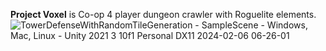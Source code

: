 **Project Voxel** is Co-op 4 player dungeon crawler with Roguelite elements.
![TowerDefenseWithRandomTileGeneration - SampleScene - Windows, Mac, Linux - Unity 2021 3 10f1 Personal _DX11_ 2024-02-06 06-26-01](https://github.com/Erces/TowerDefenseWithRandomTileGeneration/assets/51009171/2f8539a0-3487-46fc-a732-39a4517edd7c)
